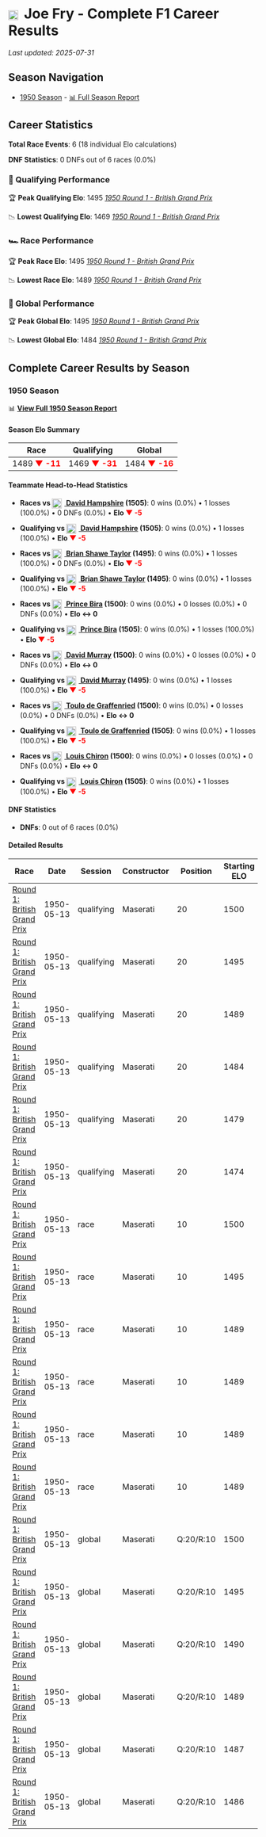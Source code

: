 # <img src="https://upload.wikimedia.org/wikipedia/commons/thumb/8/83/Flag_of_the_United_Kingdom_%283-5%29.svg/512px-Flag_of_the_United_Kingdom_%283-5%29.svg.png?20250726143817" alt="United Kingdom" width="20" height="auto" style="vertical-align: middle; margin-right: 5px;" onerror="this.outerHTML='🇬🇧'; this.style.marginRight='5px';"/> Joe Fry - Complete F1 Career Results

*Last updated: 2025-07-31*

## Season Navigation

- [1950 Season](#1950-season) - [📊 Full Season Report](../seasons/1950-season-report)

## Career Statistics

**Total Race Events**: 6 (18 individual Elo calculations)

**DNF Statistics**: 0 DNFs out of 6 races (0.0%)

### 🏁 Qualifying Performance

🏆 **Peak Qualifying Elo**: 1495
   *[1950 Round 1 - British Grand Prix](../seasons/1950-season-report#round-1-british-grand-prix)*

📉 **Lowest Qualifying Elo**: 1469
   *[1950 Round 1 - British Grand Prix](../seasons/1950-season-report#round-1-british-grand-prix)*

### 🏎️ Race Performance

🏆 **Peak Race Elo**: 1495
   *[1950 Round 1 - British Grand Prix](../seasons/1950-season-report#round-1-british-grand-prix)*

📉 **Lowest Race Elo**: 1489
   *[1950 Round 1 - British Grand Prix](../seasons/1950-season-report#round-1-british-grand-prix)*

### 🌟 Global Performance

🏆 **Peak Global Elo**: 1495
   *[1950 Round 1 - British Grand Prix](../seasons/1950-season-report#round-1-british-grand-prix)*

📉 **Lowest Global Elo**: 1484
   *[1950 Round 1 - British Grand Prix](../seasons/1950-season-report#round-1-british-grand-prix)*


## Complete Career Results by Season

### 1950 Season

📊 **[View Full 1950 Season Report](../seasons/1950-season-report)**

#### Season Elo Summary

| Race | Qualifying | Global |
|------|------------|--------|
| 1489 **<span style="color: red;">▼ -11</span>** | 1469 **<span style="color: red;">▼ -31</span>** | 1484 **<span style="color: red;">▼ -16</span>** |

#### Teammate Head-to-Head Statistics

- **Races vs [<img src="https://upload.wikimedia.org/wikipedia/commons/thumb/8/83/Flag_of_the_United_Kingdom_%283-5%29.svg/512px-Flag_of_the_United_Kingdom_%283-5%29.svg.png?20250726143817" alt="United Kingdom" width="20" height="auto" style="vertical-align: middle; margin-right: 5px;" onerror="this.outerHTML='🇬🇧'; this.style.marginRight='5px';"/> David Hampshire](david-hampshire) (1505)**: 0 wins (0.0%) • 1 losses (100.0%) • 0 DNFs (0.0%) • **Elo **<span style="color: red;">▼ -5</span>****
- **Qualifying vs [<img src="https://upload.wikimedia.org/wikipedia/commons/thumb/8/83/Flag_of_the_United_Kingdom_%283-5%29.svg/512px-Flag_of_the_United_Kingdom_%283-5%29.svg.png?20250726143817" alt="United Kingdom" width="20" height="auto" style="vertical-align: middle; margin-right: 5px;" onerror="this.outerHTML='🇬🇧'; this.style.marginRight='5px';"/> David Hampshire](david-hampshire) (1505)**: 0 wins (0.0%) • 1 losses (100.0%) • **Elo **<span style="color: red;">▼ -5</span>****

- **Races vs [<img src="https://upload.wikimedia.org/wikipedia/commons/thumb/8/83/Flag_of_the_United_Kingdom_%283-5%29.svg/512px-Flag_of_the_United_Kingdom_%283-5%29.svg.png?20250726143817" alt="United Kingdom" width="20" height="auto" style="vertical-align: middle; margin-right: 5px;" onerror="this.outerHTML='🇬🇧'; this.style.marginRight='5px';"/> Brian Shawe Taylor](brian-shawe-taylor) (1495)**: 0 wins (0.0%) • 1 losses (100.0%) • 0 DNFs (0.0%) • **Elo **<span style="color: red;">▼ -5</span>****
- **Qualifying vs [<img src="https://upload.wikimedia.org/wikipedia/commons/thumb/8/83/Flag_of_the_United_Kingdom_%283-5%29.svg/512px-Flag_of_the_United_Kingdom_%283-5%29.svg.png?20250726143817" alt="United Kingdom" width="20" height="auto" style="vertical-align: middle; margin-right: 5px;" onerror="this.outerHTML='🇬🇧'; this.style.marginRight='5px';"/> Brian Shawe Taylor](brian-shawe-taylor) (1495)**: 0 wins (0.0%) • 1 losses (100.0%) • **Elo **<span style="color: red;">▼ -5</span>****

- **Races vs [<img src="https://upload.wikimedia.org/wikipedia/commons/a/a9/Flag_of_Thailand.svg" alt="Thailand" width="20" height="auto" style="vertical-align: middle; margin-right: 5px;" onerror="this.outerHTML='🇹🇭'; this.style.marginRight='5px';"/> Prince Bira](prince-bira) (1500)**: 0 wins (0.0%) • 0 losses (0.0%) • 0 DNFs (0.0%) • **Elo ↔ 0**
- **Qualifying vs [<img src="https://upload.wikimedia.org/wikipedia/commons/a/a9/Flag_of_Thailand.svg" alt="Thailand" width="20" height="auto" style="vertical-align: middle; margin-right: 5px;" onerror="this.outerHTML='🇹🇭'; this.style.marginRight='5px';"/> Prince Bira](prince-bira) (1505)**: 0 wins (0.0%) • 1 losses (100.0%) • **Elo **<span style="color: red;">▼ -5</span>****

- **Races vs [<img src="https://upload.wikimedia.org/wikipedia/commons/thumb/8/83/Flag_of_the_United_Kingdom_%283-5%29.svg/512px-Flag_of_the_United_Kingdom_%283-5%29.svg.png?20250726143817" alt="United Kingdom" width="20" height="auto" style="vertical-align: middle; margin-right: 5px;" onerror="this.outerHTML='🇬🇧'; this.style.marginRight='5px';"/> David Murray](david-murray) (1500)**: 0 wins (0.0%) • 0 losses (0.0%) • 0 DNFs (0.0%) • **Elo ↔ 0**
- **Qualifying vs [<img src="https://upload.wikimedia.org/wikipedia/commons/thumb/8/83/Flag_of_the_United_Kingdom_%283-5%29.svg/512px-Flag_of_the_United_Kingdom_%283-5%29.svg.png?20250726143817" alt="United Kingdom" width="20" height="auto" style="vertical-align: middle; margin-right: 5px;" onerror="this.outerHTML='🇬🇧'; this.style.marginRight='5px';"/> David Murray](david-murray) (1495)**: 0 wins (0.0%) • 1 losses (100.0%) • **Elo **<span style="color: red;">▼ -5</span>****

- **Races vs [<img src="https://upload.wikimedia.org/wikipedia/commons/f/f3/Flag_of_Switzerland.svg" alt="Switzerland" width="20" height="auto" style="vertical-align: middle; margin-right: 5px;" onerror="this.outerHTML='🇨🇭'; this.style.marginRight='5px';"/> Toulo de Graffenried](toulo-de-graffenried) (1500)**: 0 wins (0.0%) • 0 losses (0.0%) • 0 DNFs (0.0%) • **Elo ↔ 0**
- **Qualifying vs [<img src="https://upload.wikimedia.org/wikipedia/commons/f/f3/Flag_of_Switzerland.svg" alt="Switzerland" width="20" height="auto" style="vertical-align: middle; margin-right: 5px;" onerror="this.outerHTML='🇨🇭'; this.style.marginRight='5px';"/> Toulo de Graffenried](toulo-de-graffenried) (1505)**: 0 wins (0.0%) • 1 losses (100.0%) • **Elo **<span style="color: red;">▼ -5</span>****

- **Races vs [<img src="https://upload.wikimedia.org/wikipedia/commons/e/ea/Flag_of_Monaco.svg" alt="Monaco" width="20" height="auto" style="vertical-align: middle; margin-right: 5px;" onerror="this.outerHTML='🇲🇨'; this.style.marginRight='5px';"/> Louis Chiron](louis-chiron) (1500)**: 0 wins (0.0%) • 0 losses (0.0%) • 0 DNFs (0.0%) • **Elo ↔ 0**
- **Qualifying vs [<img src="https://upload.wikimedia.org/wikipedia/commons/e/ea/Flag_of_Monaco.svg" alt="Monaco" width="20" height="auto" style="vertical-align: middle; margin-right: 5px;" onerror="this.outerHTML='🇲🇨'; this.style.marginRight='5px';"/> Louis Chiron](louis-chiron) (1505)**: 0 wins (0.0%) • 1 losses (100.0%) • **Elo **<span style="color: red;">▼ -5</span>****


#### DNF Statistics

- **DNFs**: 0 out of 6 races (0.0%)

#### Detailed Results

| Race | Date | Session | Constructor | Position | Starting ELO | ELO Change | Final ELO | Teammate |
|------|------|---------|-------------|----------|--------------|------------|-----------|----------|
| [Round 1: British Grand Prix](../seasons/1950-season-report#round-1-british-grand-prix) | 1950-05-13 | qualifying | Maserati | 20 | 1500 | -5 | 1495 | [<img src="https://upload.wikimedia.org/wikipedia/commons/thumb/8/83/Flag_of_the_United_Kingdom_%283-5%29.svg/512px-Flag_of_the_United_Kingdom_%283-5%29.svg.png?20250726143817" alt="United Kingdom" width="20" height="auto" style="vertical-align: middle; margin-right: 5px;" onerror="this.outerHTML='🇬🇧'; this.style.marginRight='5px';"/> David Hampshire](david-hampshire) |
| [Round 1: British Grand Prix](../seasons/1950-season-report#round-1-british-grand-prix) | 1950-05-13 | qualifying | Maserati | 20 | 1495 | -5 | 1489 | [<img src="https://upload.wikimedia.org/wikipedia/commons/thumb/8/83/Flag_of_the_United_Kingdom_%283-5%29.svg/512px-Flag_of_the_United_Kingdom_%283-5%29.svg.png?20250726143817" alt="United Kingdom" width="20" height="auto" style="vertical-align: middle; margin-right: 5px;" onerror="this.outerHTML='🇬🇧'; this.style.marginRight='5px';"/> Brian Shawe Taylor](brian-shawe-taylor) |
| [Round 1: British Grand Prix](../seasons/1950-season-report#round-1-british-grand-prix) | 1950-05-13 | qualifying | Maserati | 20 | 1489 | -5 | 1484 | [<img src="https://upload.wikimedia.org/wikipedia/commons/a/a9/Flag_of_Thailand.svg" alt="Thailand" width="20" height="auto" style="vertical-align: middle; margin-right: 5px;" onerror="this.outerHTML='🇹🇭'; this.style.marginRight='5px';"/> Prince Bira](prince-bira) |
| [Round 1: British Grand Prix](../seasons/1950-season-report#round-1-british-grand-prix) | 1950-05-13 | qualifying | Maserati | 20 | 1484 | -5 | 1479 | [<img src="https://upload.wikimedia.org/wikipedia/commons/thumb/8/83/Flag_of_the_United_Kingdom_%283-5%29.svg/512px-Flag_of_the_United_Kingdom_%283-5%29.svg.png?20250726143817" alt="United Kingdom" width="20" height="auto" style="vertical-align: middle; margin-right: 5px;" onerror="this.outerHTML='🇬🇧'; this.style.marginRight='5px';"/> David Murray](david-murray) |
| [Round 1: British Grand Prix](../seasons/1950-season-report#round-1-british-grand-prix) | 1950-05-13 | qualifying | Maserati | 20 | 1479 | -5 | 1474 | [<img src="https://upload.wikimedia.org/wikipedia/commons/f/f3/Flag_of_Switzerland.svg" alt="Switzerland" width="20" height="auto" style="vertical-align: middle; margin-right: 5px;" onerror="this.outerHTML='🇨🇭'; this.style.marginRight='5px';"/> Toulo de Graffenried](toulo-de-graffenried) |
| [Round 1: British Grand Prix](../seasons/1950-season-report#round-1-british-grand-prix) | 1950-05-13 | qualifying | Maserati | 20 | 1474 | -5 | 1469 | [<img src="https://upload.wikimedia.org/wikipedia/commons/e/ea/Flag_of_Monaco.svg" alt="Monaco" width="20" height="auto" style="vertical-align: middle; margin-right: 5px;" onerror="this.outerHTML='🇲🇨'; this.style.marginRight='5px';"/> Louis Chiron](louis-chiron) |
| [Round 1: British Grand Prix](../seasons/1950-season-report#round-1-british-grand-prix) | 1950-05-13 | race | Maserati | 10 | 1500 | -5 | 1495 | [<img src="https://upload.wikimedia.org/wikipedia/commons/thumb/8/83/Flag_of_the_United_Kingdom_%283-5%29.svg/512px-Flag_of_the_United_Kingdom_%283-5%29.svg.png?20250726143817" alt="United Kingdom" width="20" height="auto" style="vertical-align: middle; margin-right: 5px;" onerror="this.outerHTML='🇬🇧'; this.style.marginRight='5px';"/> David Hampshire](david-hampshire) |
| [Round 1: British Grand Prix](../seasons/1950-season-report#round-1-british-grand-prix) | 1950-05-13 | race | Maserati | 10 | 1495 | -5 | 1489 | [<img src="https://upload.wikimedia.org/wikipedia/commons/thumb/8/83/Flag_of_the_United_Kingdom_%283-5%29.svg/512px-Flag_of_the_United_Kingdom_%283-5%29.svg.png?20250726143817" alt="United Kingdom" width="20" height="auto" style="vertical-align: middle; margin-right: 5px;" onerror="this.outerHTML='🇬🇧'; this.style.marginRight='5px';"/> Brian Shawe Taylor](brian-shawe-taylor) |
| [Round 1: British Grand Prix](../seasons/1950-season-report#round-1-british-grand-prix) | 1950-05-13 | race | Maserati | 10 | 1489 | N/A | 1489 | [<img src="https://upload.wikimedia.org/wikipedia/commons/a/a9/Flag_of_Thailand.svg" alt="Thailand" width="20" height="auto" style="vertical-align: middle; margin-right: 5px;" onerror="this.outerHTML='🇹🇭'; this.style.marginRight='5px';"/> Prince Bira](prince-bira) |
| [Round 1: British Grand Prix](../seasons/1950-season-report#round-1-british-grand-prix) | 1950-05-13 | race | Maserati | 10 | 1489 | N/A | 1489 | [<img src="https://upload.wikimedia.org/wikipedia/commons/thumb/8/83/Flag_of_the_United_Kingdom_%283-5%29.svg/512px-Flag_of_the_United_Kingdom_%283-5%29.svg.png?20250726143817" alt="United Kingdom" width="20" height="auto" style="vertical-align: middle; margin-right: 5px;" onerror="this.outerHTML='🇬🇧'; this.style.marginRight='5px';"/> David Murray](david-murray) |
| [Round 1: British Grand Prix](../seasons/1950-season-report#round-1-british-grand-prix) | 1950-05-13 | race | Maserati | 10 | 1489 | N/A | 1489 | [<img src="https://upload.wikimedia.org/wikipedia/commons/f/f3/Flag_of_Switzerland.svg" alt="Switzerland" width="20" height="auto" style="vertical-align: middle; margin-right: 5px;" onerror="this.outerHTML='🇨🇭'; this.style.marginRight='5px';"/> Toulo de Graffenried](toulo-de-graffenried) |
| [Round 1: British Grand Prix](../seasons/1950-season-report#round-1-british-grand-prix) | 1950-05-13 | race | Maserati | 10 | 1489 | N/A | 1489 | [<img src="https://upload.wikimedia.org/wikipedia/commons/e/ea/Flag_of_Monaco.svg" alt="Monaco" width="20" height="auto" style="vertical-align: middle; margin-right: 5px;" onerror="this.outerHTML='🇲🇨'; this.style.marginRight='5px';"/> Louis Chiron](louis-chiron) |
| [Round 1: British Grand Prix](../seasons/1950-season-report#round-1-british-grand-prix) | 1950-05-13 | global | Maserati | Q:20/R:10 | 1500 | -5 | 1495 | [<img src="https://upload.wikimedia.org/wikipedia/commons/thumb/8/83/Flag_of_the_United_Kingdom_%283-5%29.svg/512px-Flag_of_the_United_Kingdom_%283-5%29.svg.png?20250726143817" alt="United Kingdom" width="20" height="auto" style="vertical-align: middle; margin-right: 5px;" onerror="this.outerHTML='🇬🇧'; this.style.marginRight='5px';"/> David Hampshire](david-hampshire) |
| [Round 1: British Grand Prix](../seasons/1950-season-report#round-1-british-grand-prix) | 1950-05-13 | global | Maserati | Q:20/R:10 | 1495 | -5 | 1490 | [<img src="https://upload.wikimedia.org/wikipedia/commons/thumb/8/83/Flag_of_the_United_Kingdom_%283-5%29.svg/512px-Flag_of_the_United_Kingdom_%283-5%29.svg.png?20250726143817" alt="United Kingdom" width="20" height="auto" style="vertical-align: middle; margin-right: 5px;" onerror="this.outerHTML='🇬🇧'; this.style.marginRight='5px';"/> Brian Shawe Taylor](brian-shawe-taylor) |
| [Round 1: British Grand Prix](../seasons/1950-season-report#round-1-british-grand-prix) | 1950-05-13 | global | Maserati | Q:20/R:10 | 1490 | -1 | 1489 | [<img src="https://upload.wikimedia.org/wikipedia/commons/a/a9/Flag_of_Thailand.svg" alt="Thailand" width="20" height="auto" style="vertical-align: middle; margin-right: 5px;" onerror="this.outerHTML='🇹🇭'; this.style.marginRight='5px';"/> Prince Bira](prince-bira) |
| [Round 1: British Grand Prix](../seasons/1950-season-report#round-1-british-grand-prix) | 1950-05-13 | global | Maserati | Q:20/R:10 | 1489 | -1 | 1487 | [<img src="https://upload.wikimedia.org/wikipedia/commons/thumb/8/83/Flag_of_the_United_Kingdom_%283-5%29.svg/512px-Flag_of_the_United_Kingdom_%283-5%29.svg.png?20250726143817" alt="United Kingdom" width="20" height="auto" style="vertical-align: middle; margin-right: 5px;" onerror="this.outerHTML='🇬🇧'; this.style.marginRight='5px';"/> David Murray](david-murray) |
| [Round 1: British Grand Prix](../seasons/1950-season-report#round-1-british-grand-prix) | 1950-05-13 | global | Maserati | Q:20/R:10 | 1487 | -1 | 1486 | [<img src="https://upload.wikimedia.org/wikipedia/commons/f/f3/Flag_of_Switzerland.svg" alt="Switzerland" width="20" height="auto" style="vertical-align: middle; margin-right: 5px;" onerror="this.outerHTML='🇨🇭'; this.style.marginRight='5px';"/> Toulo de Graffenried](toulo-de-graffenried) |
| [Round 1: British Grand Prix](../seasons/1950-season-report#round-1-british-grand-prix) | 1950-05-13 | global | Maserati | Q:20/R:10 | 1486 | -1 | 1484 | [<img src="https://upload.wikimedia.org/wikipedia/commons/e/ea/Flag_of_Monaco.svg" alt="Monaco" width="20" height="auto" style="vertical-align: middle; margin-right: 5px;" onerror="this.outerHTML='🇲🇨'; this.style.marginRight='5px';"/> Louis Chiron](louis-chiron) |

